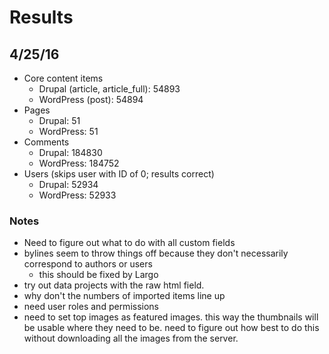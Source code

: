 # Results

## 4/25/16

- Core content items
    - Drupal (article, article_full): 54893
    - WordPress (post): 54894
- Pages
    - Drupal: 51
    - WordPress: 51
- Comments
    - Drupal: 184830
    - WordPress: 184752
- Users (skips user with ID of 0; results correct)
    - Drupal: 52934
    - WordPress: 52933

### Notes

- Need to figure out what to do with all custom fields
- bylines seem to throw things off because they don't necessarily correspond to authors or users
    - this should be fixed by Largo
- try out data projects with the raw html field.
- why don't the numbers of imported items line up
- need user roles and permissions
- need to set top images as featured images. this way the thumbnails will be usable where they need to be. need to figure out how best to do this without downloading all the images from the server.